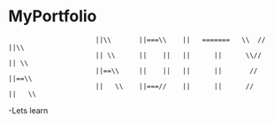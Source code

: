# MyPortfolio
                          ||\\       ||===\\    ||   =======   \\  //    ||\\
                          || \\      ||    ||   ||      ||      \\//     || \\
                          ||==\\     ||    ||   ||      ||       //      ||==\\
                          ||   \\    ||===//    ||      ||      //       ||   \\
-Lets learn 
